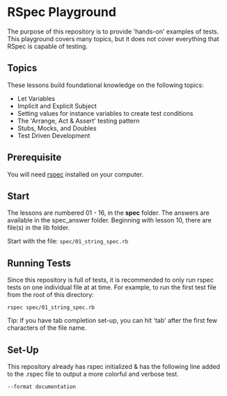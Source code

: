 # RSpec Playground
The purpose of this repository is to provide 'hands-on' examples of tests. This playground covers many topics, but it does not cover everything that RSpec is capable of testing. 

## Topics
These lessons build foundational knowledge on the following topics:
- Let Variables
- Implicit and Explicit Subject
- Setting values for instance variables to create test conditions
- The 'Arrange, Act & Assert' testing pattern
- Stubs, Mocks, and Doubles
- Test Driven Development

## Prerequisite
You will need [rspec](https://rspec.info/) installed on your computer. 

## Start
The lessons are numbered 01 - 16, in the **spec** folder. The answers are available in the spec_answer folder. Beginning with lesson 10, there are file(s) in the lib folder. 

Start with the file: <code>spec/01_string_spec.rb</code>

## Running Tests
Since this repository is full of tests, it is recommended to only run rspec tests on one individual file at at time. For example, to run the first test file from the root of this directory:

<pre><code>rspec spec/01_string_spec.rb</code></pre>

Tip: If you have tab completion set-up, you can hit 'tab' after the first few characters of the file name.

## Set-Up
This repository already has rspec initialized & has the following line added to the .rspec file to output a more colorful and verbose test.

<pre><code>--format documentation</code></pre>
